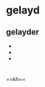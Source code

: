 # gelayd

## gelayder
*
*
*
#
#
#
==kh==




                                                                                        
                                                                                        






                                                                                 
